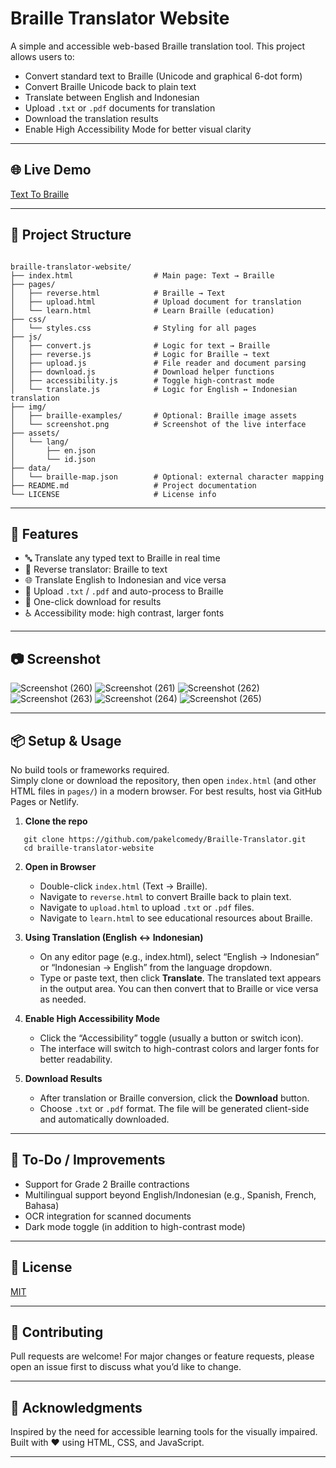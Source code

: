 # Braille Translator Website

A simple and accessible web-based Braille translation tool. This project allows users to:

- Convert standard text to Braille (Unicode and graphical 6-dot form)
- Convert Braille Unicode back to plain text
- Translate between English and Indonesian
- Upload `.txt` or `.pdf` documents for translation
- Download the translation results
- Enable High Accessibility Mode for better visual clarity

---

## 🌐 Live Demo

[Text To Braille](https://t2b.my.id)

---

## 📁 Project Structure

```

braille-translator-website/
├── index.html                  # Main page: Text → Braille
├── pages/
│   ├── reverse.html            # Braille → Text
│   ├── upload.html             # Upload document for translation
│   └── learn.html              # Learn Braille (education)
├── css/
│   └── styles.css              # Styling for all pages
├── js/
│   ├── convert.js              # Logic for text → Braille
│   ├── reverse.js              # Logic for Braille → text
│   ├── upload.js               # File reader and document parsing
│   ├── download.js             # Download helper functions
│   ├── accessibility.js        # Toggle high-contrast mode
│   └── translate.js            # Logic for English ↔ Indonesian translation
├── img/
│   ├── braille-examples/       # Optional: Braille image assets
│   └── screenshot.png          # Screenshot of the live interface
├── assets/
│   └── lang/
│       ├── en.json
│       └── id.json
├── data/
│   └── braille-map.json        # Optional: external character mapping
├── README.md                   # Project documentation
└── LICENSE                     # License info

````

---

## 🚀 Features

- 🔤 Translate any typed text to Braille in real time
- 🔄 Reverse translator: Braille to text
- 🌐 Translate English to Indonesian and vice versa
- 📁 Upload `.txt` / `.pdf` and auto-process to Braille
- 💾 One-click download for results
- ♿ Accessibility mode: high contrast, larger fonts

---

## 📷 Screenshot

![Screenshot (260)](https://github.com/user-attachments/assets/53eb5f91-3447-4c25-940c-80027757304e)
![Screenshot (261)](https://github.com/user-attachments/assets/515ebe62-5d88-4a94-9aae-5bd6e709dc18)
![Screenshot (262)](https://github.com/user-attachments/assets/3858cf92-2fb8-452a-94fa-c3a9eb3d02e4)
![Screenshot (263)](https://github.com/user-attachments/assets/fe704a7f-c18a-4db7-855f-9160296fbdd6)
![Screenshot (264)](https://github.com/user-attachments/assets/5d45c957-c7b7-4ba8-9680-93ee5abb56d4)
![Screenshot (265)](https://github.com/user-attachments/assets/684e6b24-cc77-4ea7-ae80-7b13268b59ef)

---

## 📦 Setup & Usage

No build tools or frameworks required.  
Simply clone or download the repository, then open `index.html` (and other HTML files in `pages/`) in a modern browser. For best results, host via GitHub Pages or Netlify.

1. **Clone the repo**  

```
   git clone https://github.com/pakelcomedy/Braille-Translator.git
   cd braille-translator-website
```

2. **Open in Browser**

   * Double-click `index.html` (Text → Braille).
   * Navigate to `reverse.html` to convert Braille back to plain text.
   * Navigate to `upload.html` to upload `.txt` or `.pdf` files.
   * Navigate to `learn.html` to see educational resources about Braille.

3. **Using Translation (English ↔ Indonesian)**

   * On any editor page (e.g., index.html), select “English → Indonesian” or “Indonesian → English” from the language dropdown.
   * Type or paste text, then click **Translate**. The translated text appears in the output area. You can then convert that to Braille or vice versa as needed.

4. **Enable High Accessibility Mode**

   * Click the “Accessibility” toggle (usually a button or switch icon).
   * The interface will switch to high-contrast colors and larger fonts for better readability.

5. **Download Results**

   * After translation or Braille conversion, click the **Download** button.
   * Choose `.txt` or `.pdf` format. The file will be generated client-side and automatically downloaded.

---

## 📝 To-Do / Improvements

* Support for Grade 2 Braille contractions
* Multilingual support beyond English/Indonesian (e.g., Spanish, French, Bahasa)
* OCR integration for scanned documents
* Dark mode toggle (in addition to high-contrast mode)

---

## 📜 License

[MIT](./LICENSE)

---

## 🤝 Contributing

Pull requests are welcome! For major changes or feature requests, please open an issue first to discuss what you’d like to change.

---

## 🙏 Acknowledgments

Inspired by the need for accessible learning tools for the visually impaired. Built with ❤️ using HTML, CSS, and JavaScript.

---
